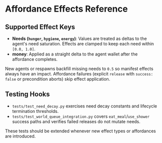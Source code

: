 # Affordance Effects Reference

## Supported Effect Keys
- **Needs (`hunger`, `hygiene`, `energy`)**: Values are treated as deltas to the agent's need
  saturation. Effects are clamped to keep each need within `[0.0, 1.0]`.
- **money**: Applied as a straight delta to the agent wallet after the affordance completes.

New agents or respawns backfill missing needs to `0.5` so manifest effects always have an impact.
Affordance failures (explicit `release` with `success: false` or precondition aborts) skip effect
application.


## Testing Hooks
- `tests/test_need_decay.py` exercises need decay constants and lifecycle termination thresholds.
- `tests/test_world_queue_integration.py` covers `eat_meal`/`use_shower` success paths and verifies
  failed releases do not mutate needs.

These tests should be extended whenever new effect types or affordances are introduced.
